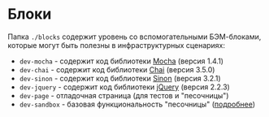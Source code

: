 # Блоки

Папка `./blocks` содержит уровень со вспомогательными БЭМ-блоками, которые могут быть полезны в инфраструктурных сценариях:

- `dev-mocha` - содержит код библиотеки [Mocha](https://mochajs.org) (версия 1.4.1)
- `dev-chai` - содержит код библиотеки [Chai](http://chaijs.com) (версия 3.5.0)
- `dev-sinon` - содержит код библиотеки [Sinon](http://sinonjs.org) (версия 3.2.1)
- `dev-jquery` - содержит код библиотеки [jQuery](https://jquery.com) (версия 2.2.3)
- `dev-page` - отладочная страница (для тестов и "песочницы")
- `dev-sandbox`	- базовая функциональность "песочницы" ([подробнее](blocks/dev-sandbox/dev-sandbox.md))
